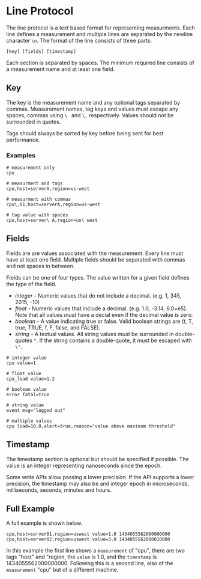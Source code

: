 # Line Protocol

The line protocol is a text based format for representing measurments.  Each line defines a measurement
and multiple lines are separated by the newline character `\n`. The format of the line consists of three parts:

```
[key] [fields] [timestamp]
```

Each section is separated by spaces.  The minimum required line consists of a measurement name and at least one field.

## Key

The key is the measurement name and any optional tags separated by commas.  Measurement names, tag keys and values must escape any spaces, commas using `\ ` and `\,` respectively.  Values should not be surrounded in quotes.

Tags should always be sorted by key before being sent for best performance.

### Examples

```
# measurement only
cpu

# measurment and tags
cpu,host=serverA,region=us-west

# measurment with commas
cpu\,01,host=serverA,region=us-west

# tag value with spaces
cpu,host=server\ A,region=us\ west
```

## Fields

Fields are are values associated with the measurement.  Every line must have at least one field.  Multiple fields should be separated with commas and not spaces in between.

Fields can be one of four types.  The value written for a given field defines the type of the field.

* _integer_ - Numeric values that do not include a decimal.  (e.g. 1, 345, 2015, -10)
* _float_ - Numeric values that include a decimal.  (e.g. 1.0, -3.14, 6.0+e5).  Note that all values _must_ have a decial even if the
decimal value is zero.
* _boolean_ - A value indicating true or false.  Valid boolean strings are (t, T, true, TRUE, f, F, false, and FALSE).
* _string_ - A textual values.  All string values _must_ be surrounded in double-quotes `"`.  If the string contains
a double-quote, it must be escaped with `\"`.


```
# integer value
cpu value=1

# float value
cpu_load value=1.2

# boolean value
error fatal=true

# string value
event msg="logged out"

# multiple values
cpu load=10.0,alert=true,reason="value above maximum threshold"
```

## Timestamp

The timestamp section is optional but should be specified if possible.  The value is an integer representing nanoseconds since the epoch.

Some write APIs allow passing a lower precision.  If the API supports a lower precision, the timestamp may also be
and integer epoch in microseconds, milliseconds, seconds, minutes and hours.

## Full Example
A full example is shown below.
```
cpu,host=server01,region=uswest value=1.0 1434055562000000000
cpu,host=server02,region=uswest value=3.0 1434055562000010000
```
In this example the first line shows a `measurement` of "cpu", there are two tags "host" and "region, the `value` is 1.0, and the `timestamp` is 1434055562000000000. Following this is a second line, also of the `measurement` "cpu" but of a different machine.
